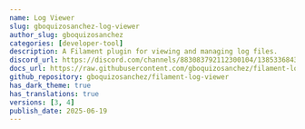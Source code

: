 ```yaml
---
name: Log Viewer
slug: gboquizosanchez-log-viewer
author_slug: gboquizosanchez
categories: [developer-tool]
description: A Filament plugin for viewing and managing log files.
discord_url: https://discord.com/channels/883083792112300104/1385336843482042399
docs_url: https://raw.githubusercontent.com/gboquizosanchez/filament-log-viewer/main/README.md
github_repository: gboquizosanchez/filament-log-viewer
has_dark_theme: true
has_translations: true
versions: [3, 4]
publish_date: 2025-06-19
---
```

